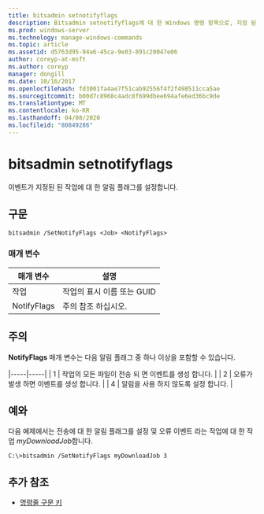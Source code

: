 ```yaml
---
title: bitsadmin setnotifyflags
description: Bitsadmin setnotifyflags에 대 한 Windows 명령 항목으로, 지정 된 작업에 대 한 이벤트 알림 플래그를 설정 합니다.
ms.prod: windows-server
ms.technology: manage-windows-commands
ms.topic: article
ms.assetid: d5763d95-94a6-45ca-9e03-891c20047e06
author: coreyp-at-msft
ms.author: coreyp
manager: dongill
ms.date: 10/16/2017
ms.openlocfilehash: fd3001fa4ae7f51cab92556f4f2f498511cca5ae
ms.sourcegitcommit: b00d7c8968c4adc8f699dbee694afe6ed36bc9de
ms.translationtype: MT
ms.contentlocale: ko-KR
ms.lasthandoff: 04/08/2020
ms.locfileid: "80849286"
---
```

# <a name="bitsadmin-setnotifyflags"></a>bitsadmin setnotifyflags

이벤트가 지정된 된 작업에 대 한 알림 플래그를 설정합니다.

## <a name="syntax"></a>구문

```
bitsadmin /SetNotifyFlags <Job> <NotifyFlags>
```

### <a name="parameters"></a>매개 변수

|매개 변수|설명|
|---------|-----------|
|작업|작업의 표시 이름 또는 GUID|
|NotifyFlags|주의 참조 하십시오.|

## <a name="remarks"></a>주의

**NotifyFlags** 매개 변수는 다음 알림 플래그 중 하나 이상을 포함할 수 있습니다.

|-----|-----| | 1 | 작업의 모든 파일이 전송 되 면 이벤트를 생성 합니다. | | 2 | 오류가 발생 하면 이벤트를 생성 합니다. | | 4 | 알림을 사용 하지 않도록 설정 합니다. |

## <a name="examples"></a><a name=BKMK_examples></a>예와

다음 예제에서는 전송에 대 한 알림 플래그를 설정 및 오류 이벤트 라는 작업에 대 한 작업 *myDownloadJob*합니다.
```
C:\>bitsadmin /SetNotifyFlags myDownloadJob 3
```

## <a name="additional-references"></a>추가 참조

- [명령줄 구문 키](command-line-syntax-key.md)